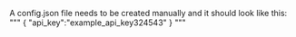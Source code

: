 A config.json file needs to be created manually and it should look like this: 
"""
{
  "api_key":"example_api_key324543"
}
"""
